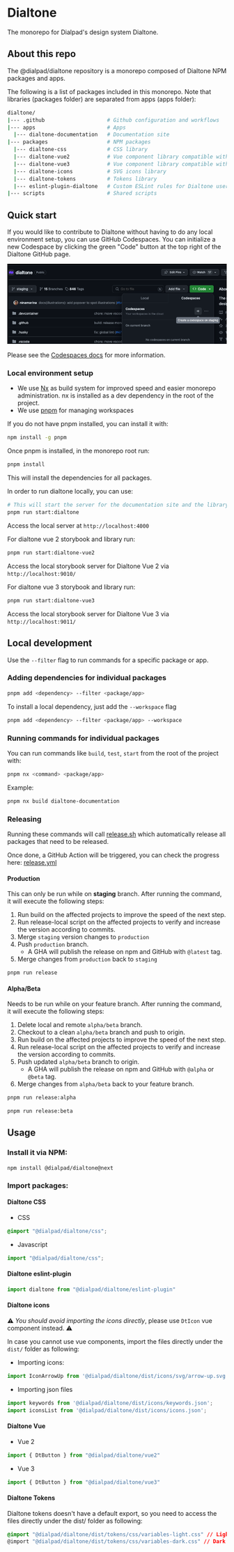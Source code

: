 # Dialtone

The monorepo for Dialpad's design system Dialtone.

## About this repo

The @dialpad/dialtone repository is a monorepo composed of Dialtone NPM packages and apps.

The following is a list of packages included in this monorepo. Note that libraries (packages folder) are separated from
apps (apps folder):

```sh
dialtone/
|--- .github                    # Github configuration and workflows
|--- apps                       # Apps
  |--- dialtone-documentation   # Documentation site
|--- packages                   # NPM packages
  |--- dialtone-css             # CSS library
  |--- dialtone-vue2            # Vue component library compatible with vue@2
  |--- dialtone-vue3            # Vue component library compatible with vue@3
  |--- dialtone-icons           # SVG icons library
  |--- dialtone-tokens          # Tokens library
  |--- eslint-plugin-dialtone   # Custom ESLint rules for Dialtone users
|--- scripts                    # Shared scripts
```

## Quick start

If you would like to contribute to Dialtone without having to do any local environment setup, you can use GitHub
Codespaces. You can initialize a new Codespace by clicking the green "Code" button at the top right of the Dialtone
GitHub page.

![Creating a codespace](./.github/new_codespace.png)

Please see the [Codespaces docs](./.github/codespaces.md) for more information.

### Local environment setup

- We use [Nx](https://nx.dev/) as build system for improved speed and easier monorepo administration.
  nx is installed as a dev dependency in the root of the project.
- We use [pnpm](https://pnpm.io) for managing workspaces

If you do not have pnpm installed, you can install it with:

```bash
npm install -g pnpm
```

Once pnpm is installed, in the monorepo root run:

```bash
pnpm install
```

This will install the dependencies for all packages.

In order to run dialtone locally, you can use:

```bash
# This will start the server for the documentation site and the library so it is live updated with any changes.
pnpm run start:dialtone
```

Access the local server at `http://localhost:4000`

For dialtone vue 2 storybook and library run:

```bash
pnpm run start:dialtone-vue2
```

Access the local storybook server for Dialtone Vue 2 via `http://localhost:9010/`

For dialtone vue 3 storybook and library run:

```bash
pnpm run start:dialtone-vue3
```

Access the local storybook server for Dialtone Vue 3 via `http://localhost:9011/`

## Local development

Use the `--filter` flag to run commands
for a specific package or app.

### Adding dependencies for individual packages

```bash
pnpm add <dependency> --filter <package/app>
```

To install a local dependency, just add the `--workspace` flag

```bash
pnpm add <dependency> --filter <package/app> --workspace
```

### Running commands for individual packages

You can run commands like `build`, `test`, `start` from
the root of the project with:

```bash
pnpm nx <command> <package/app>
```

Example:

```bash
pnpm nx build dialtone-documentation
```

### Releasing

Running these commands will call [release.sh](./scripts/release.sh) which
automatically release all packages that need to be released.

Once done, a GitHub Action will be triggered, you can check the progress here:
[release.yml](https://github.com/dialpad/dialtone/actions/workflows/release.yml)

#### Production

This can only be run while on **staging** branch. After running the command, it will execute the following steps:

1. Run build on the affected projects to improve the speed of the next step.
2. Run release-local script on the affected projects to verify and increase the version according to commits.
3. Merge `staging` version changes to `production`
4. Push `production` branch.
   - A GHA will publish the release on npm and GitHub with `@latest` tag.
5. Merge changes from `production` back to `staging`

```bash
pnpm run release
```

#### Alpha/Beta

Needs to be run while on your feature branch. After running the command, it will execute the following steps:

1. Delete local and remote `alpha/beta` branch.
2. Checkout to a clean `alpha/beta` branch and push to origin.
3. Run build on the affected projects to improve the speed of the next step.
4. Run release-local script on the affected projects to verify and increase the version according to commits.
5. Push updated `alpha/beta` branch to origin.
   - A GHA will publish the release on npm and GitHub with `@alpha` or `@beta` tag.
6. Merge changes from `alpha/beta` back to your feature branch.

```bash
pnpm run release:alpha
```

```bash
pnpm run release:beta
```

## Usage

### Install it via NPM:

```shell
npm install @dialpad/dialtone@next
```

### Import packages:

#### Dialtone CSS

- CSS

```css
@import "@dialpad/dialtone/css";
```

- Javascript

```js
import "@dialpad/dialtone/css";
```

#### Dialtone eslint-plugin

```js
import dialtone from "@dialpad/dialtone/eslint-plugin"
```

#### Dialtone icons

⚠️ *You should avoid importing the icons directly*, please use `DtIcon` vue component instead. ⚠️

In case you cannot use vue components, import the files directly under the `dist/` folder as following:

- Importing icons:

```js
import IconArrowUp from '@dialpad/dialtone/dist/icons/svg/arrow-up.svg';
```

- Importing json files

```js
import keywords from '@dialpad/dialtone/dist/icons/keywords.json';
import iconsList from '@dialpad/dialtone/dist/icons/icons.json';
```

#### Dialtone Vue

- Vue 2

```js
import { DtButton } from "@dialpad/dialtone/vue2"
```

- Vue 3

```js
import { DtButton } from "@dialpad/dialtone/vue3"
```

#### Dialtone Tokens

Dialtone tokens doesn't have a default export, so you need to access
the files directly under the dist/ folder as following:

```css
@import "@dialpad/dialtone/dist/tokens/css/variables-light.css" // Light tokens
@import "@dialpad/dialtone/dist/tokens/css/variables-dark.css" // Dark tokens
```
